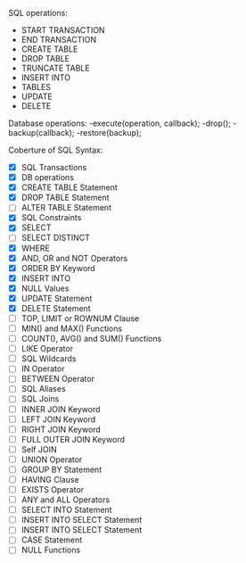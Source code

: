 SQL operations:
- START TRANSACTION
- END TRANSACTION
- CREATE TABLE
- DROP TABLE
- TRUNCATE TABLE
- INSERT INTO
- TABLES
- UPDATE
- DELETE

Database operations:
-execute(operation, callback);
-drop();
-backup(callback);
-restore(backup);

Coberture of SQL Syntax:
- [x] SQL Transactions 
- [x] DB operations 
- [x] CREATE TABLE Statement
- [x] DROP TABLE Statement
- [ ] ALTER TABLE Statement
- [x] SQL Constraints
- [x] SELECT
- [ ] SELECT DISTINCT
- [x] WHERE
- [x] AND, OR and NOT Operators
- [x] ORDER BY Keyword
- [x] INSERT INTO
- [x] NULL Values
- [x] UPDATE Statement
- [x] DELETE Statement
- [ ] TOP, LIMIT or ROWNUM Clause
- [ ] MIN() and MAX() Functions
- [ ] COUNT(), AVG() and SUM() Functions
- [ ] LIKE Operator
- [ ] SQL Wildcards
- [ ] IN Operator
- [ ] BETWEEN Operator
- [ ] SQL Aliases
- [ ] SQL Joins
- [ ] INNER JOIN Keyword
- [ ] LEFT JOIN Keyword
- [ ] RIGHT JOIN Keyword
- [ ] FULL OUTER JOIN Keyword
- [ ] Self JOIN
- [ ] UNION Operator
- [ ] GROUP BY Statement
- [ ] HAVING Clause
- [ ] EXISTS Operator
- [ ] ANY and ALL Operators
- [ ] SELECT INTO Statement
- [ ] INSERT INTO SELECT Statement
- [ ] INSERT INTO SELECT Statement
- [ ] CASE Statement
- [ ] NULL Functions